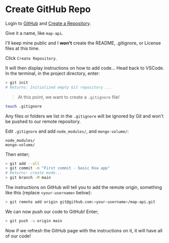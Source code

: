 # Create GitHub Repo

Login to [GitHub](https://github.com) and [Create a Repository](https://github.com/new).

Give it a name, like `map-api`. 

I'll keep mine public and I **won't** create the README, .gitignore, or License files at this time.

Click `Create Repository`.

It will then display instructions on how to add code... Head back to VSCode. In the terminal, in the project directory, enter:
```bash
> git init
# Returns: Initialized empty Git repository ...
```

> At this point, we want to create a `.gitignore` file! 
```bash
touch .gitignore
```
Any files or folders we list in the `.gitignore` will be ignored by Git and won't be pushed to our remote repository.

Edit `.gitignore` and add `node_modules/`, and `mongo-volume/`:
```ignore
node_modules/
mongo-volume/
```

Then enter;
```bash
> git add --all
> git commit -m "First commit - basic Koa app"
# Returns: create mode...
> git branch -M main
```

The instructions on GitHub will tell you to add the remote origin, something like this (replace `<your-username>` below):
```bash
> git remote add origin git@github.com:<your-username>/map-api.git
```

We can now push our code to GitHub! Enter;
```bash
> git push -u origin main
```

Now if we refresh the GitHub page with the instructions on it, it will have all of our code!